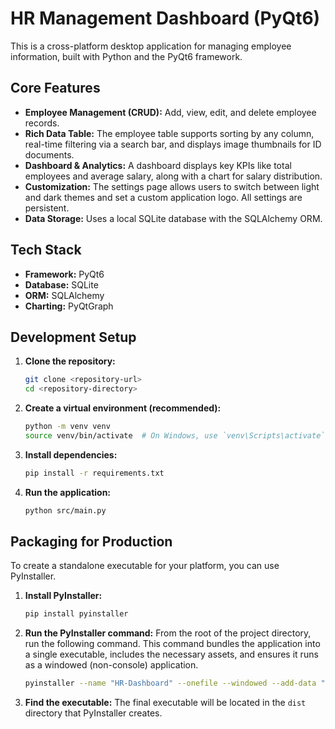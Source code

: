 # HR Management Dashboard (PyQt6)

This is a cross-platform desktop application for managing employee information, built with Python and the PyQt6 framework.

## Core Features

-   **Employee Management (CRUD):** Add, view, edit, and delete employee records.
-   **Rich Data Table:** The employee table supports sorting by any column, real-time filtering via a search bar, and displays image thumbnails for ID documents.
-   **Dashboard & Analytics:** A dashboard displays key KPIs like total employees and average salary, along with a chart for salary distribution.
-   **Customization:** The settings page allows users to switch between light and dark themes and set a custom application logo. All settings are persistent.
-   **Data Storage:** Uses a local SQLite database with the SQLAlchemy ORM.

## Tech Stack

-   **Framework:** PyQt6
-   **Database:** SQLite
-   **ORM:** SQLAlchemy
-   **Charting:** PyQtGraph

## Development Setup

1.  **Clone the repository:**
    ```bash
    git clone <repository-url>
    cd <repository-directory>
    ```

2.  **Create a virtual environment (recommended):**
    ```bash
    python -m venv venv
    source venv/bin/activate  # On Windows, use `venv\Scripts\activate`
    ```

3.  **Install dependencies:**
    ```bash
    pip install -r requirements.txt
    ```

4.  **Run the application:**
    ```bash
    python src/main.py
    ```

## Packaging for Production

To create a standalone executable for your platform, you can use PyInstaller.

1.  **Install PyInstaller:**
    ```bash
    pip install pyinstaller
    ```

2.  **Run the PyInstaller command:**
    From the root of the project directory, run the following command. This command bundles the application into a single executable, includes the necessary assets, and ensures it runs as a windowed (non-console) application.

    ```bash
    pyinstaller --name "HR-Dashboard" --onefile --windowed --add-data "assets:assets" src/main.py
    ```

3.  **Find the executable:**
    The final executable will be located in the `dist` directory that PyInstaller creates.
